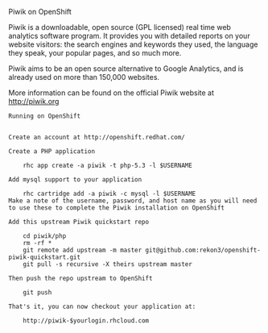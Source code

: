 Piwik on OpenShift

Piwik is a downloadable, open source (GPL licensed) real time web analytics software program. It provides you with detailed reports on your website visitors: the search engines and keywords they used, the language they speak, your popular pages, and so much more.

Piwik aims to be an open source alternative to Google Analytics, and is already used on more than 150,000 websites.

More information can be found on the official Piwik website at http://piwik.org

    Running on OpenShift


    Create an account at http://openshift.redhat.com/

    Create a PHP application

        rhc app create -a piwik -t php-5.3 -l $USERNAME

    Add mysql support to your application

        rhc cartridge add -a piwik -c mysql -l $USERNAME
    Make a note of the username, password, and host name as you will need to use these to complete the Piwik installation on OpenShift

    Add this upstream Piwik quickstart repo

        cd piwik/php
        rm -rf *
        git remote add upstream -m master git@github.com:rekon3/openshift-piwik-quickstart.git 
        git pull -s recursive -X theirs upstream master

    Then push the repo upstream to OpenShift

        git push

    That's it, you can now checkout your application at:

        http://piwik-$yourlogin.rhcloud.com
